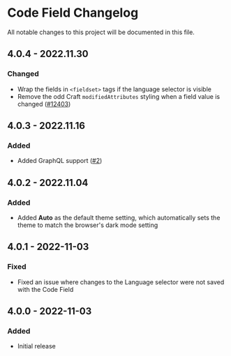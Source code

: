 # Code Field Changelog

All notable changes to this project will be documented in this file.

## 4.0.4 - 2022.11.30
### Changed
* Wrap the fields in `<fieldset>` tags if the language selector is visible
* Remove the odd Craft `modifiedAttributes` styling when a field value is changed ([#12403](https://github.com/craftcms/cms/issues/12403))

## 4.0.3 - 2022.11.16
### Added
* Added GraphQL support ([#2](https://github.com/nystudio107/craft-code-field/issues/2))

## 4.0.2 - 2022.11.04
### Added
* Added **Auto** as the default theme setting, which automatically sets the theme to match the browser's dark mode setting

## 4.0.1 - 2022-11-03
### Fixed
* Fixed an issue where changes to the Language selector were not saved with the Code Field

## 4.0.0 - 2022-11-03
### Added
- Initial release
